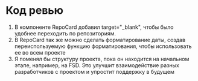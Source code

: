 # Код ревью

1. В компоненте RepoCard добавил target="_blank", чтобы было удобнее переходить по репозиториям.
2. В RepoCard так же можно сделать форматирование даты, создав переиспользуемую функцию форматирования, чтобы использовать ее во всем проекте
3. Я поменял бы структуру проекта, пока он находится на начальном этапе, например, на FSD. Это улучшит взаимодействие разных разработчиков с проектом и упростит поддержку в будущем